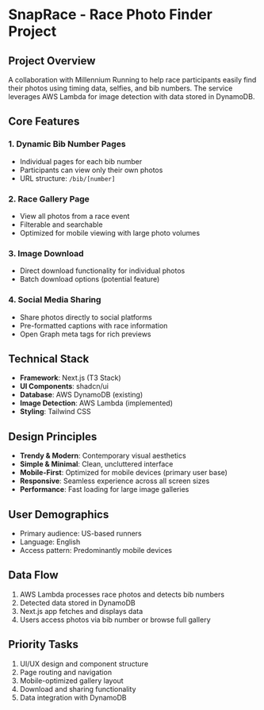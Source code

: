 # SnapRace - Race Photo Finder Project

## Project Overview
A collaboration with Millennium Running to help race participants easily find their photos using timing data, selfies, and bib numbers. The service leverages AWS Lambda for image detection with data stored in DynamoDB.

## Core Features

### 1. Dynamic Bib Number Pages
- Individual pages for each bib number
- Participants can view only their own photos
- URL structure: `/bib/[number]`

### 2. Race Gallery Page
- View all photos from a race event
- Filterable and searchable
- Optimized for mobile viewing with large photo volumes

### 3. Image Download
- Direct download functionality for individual photos
- Batch download options (potential feature)

### 4. Social Media Sharing
- Share photos directly to social platforms
- Pre-formatted captions with race information
- Open Graph meta tags for rich previews

## Technical Stack
- **Framework**: Next.js (T3 Stack)
- **UI Components**: shadcn/ui
- **Database**: AWS DynamoDB (existing)
- **Image Detection**: AWS Lambda (implemented)
- **Styling**: Tailwind CSS

## Design Principles
- **Trendy & Modern**: Contemporary visual aesthetics
- **Simple & Minimal**: Clean, uncluttered interface
- **Mobile-First**: Optimized for mobile devices (primary user base)
- **Responsive**: Seamless experience across all screen sizes
- **Performance**: Fast loading for large image galleries

## User Demographics
- Primary audience: US-based runners
- Language: English
- Access pattern: Predominantly mobile devices

## Data Flow
1. AWS Lambda processes race photos and detects bib numbers
2. Detected data stored in DynamoDB
3. Next.js app fetches and displays data
4. Users access photos via bib number or browse full gallery

## Priority Tasks
1. UI/UX design and component structure
2. Page routing and navigation
3. Mobile-optimized gallery layout
4. Download and sharing functionality
5. Data integration with DynamoDB